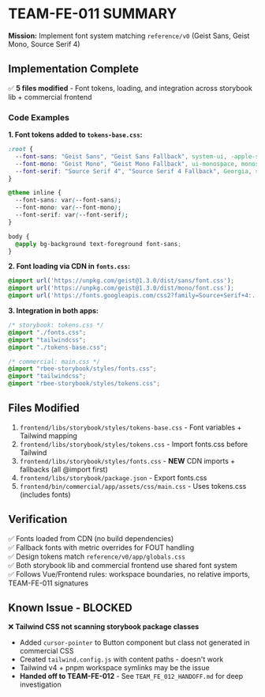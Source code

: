 # TEAM-FE-011 SUMMARY

**Mission:** Implement font system matching `reference/v0` (Geist Sans, Geist Mono, Source Serif 4)

## Implementation Complete

✅ **5 files modified** - Font tokens, loading, and integration across storybook lib + commercial frontend

### Code Examples

**1. Font tokens added to `tokens-base.css`:**
```css
:root {
  --font-sans: "Geist Sans", "Geist Sans Fallback", system-ui, -apple-system, sans-serif;
  --font-mono: "Geist Mono", "Geist Mono Fallback", ui-monospace, monospace;
  --font-serif: "Source Serif 4", "Source Serif 4 Fallback", Georgia, serif;
}

@theme inline {
  --font-sans: var(--font-sans);
  --font-mono: var(--font-mono);
  --font-serif: var(--font-serif);
}

body {
  @apply bg-background text-foreground font-sans;
}
```

**2. Font loading via CDN in `fonts.css`:**
```css
@import url('https://unpkg.com/geist@1.3.0/dist/sans/font.css');
@import url('https://unpkg.com/geist@1.3.0/dist/mono/font.css');
@import url('https://fonts.googleapis.com/css2?family=Source+Serif+4:...');
```

**3. Integration in both apps:**
```css
/* storybook: tokens.css */
@import "./fonts.css";
@import "tailwindcss";
@import "./tokens-base.css";

/* commercial: main.css */
@import "rbee-storybook/styles/fonts.css";
@import "tailwindcss";
@import "rbee-storybook/styles/tokens.css";
```

## Files Modified

1. `frontend/libs/storybook/styles/tokens-base.css` - Font variables + Tailwind mapping
2. `frontend/libs/storybook/styles/tokens.css` - Import fonts.css before Tailwind
3. `frontend/libs/storybook/styles/fonts.css` - **NEW** CDN imports + fallbacks (all @import first)
4. `frontend/libs/storybook/package.json` - Export fonts.css
5. `frontend/bin/commercial/app/assets/css/main.css` - Uses tokens.css (includes fonts)

## Verification

✅ Fonts loaded from CDN (no build dependencies)  
✅ Fallback fonts with metric overrides for FOUT handling  
✅ Design tokens match `reference/v0/app/globals.css`  
✅ Both storybook lib and commercial frontend use shared font system  
✅ Follows Vue/Frontend rules: workspace boundaries, no relative imports, TEAM-FE-011 signatures

## Known Issue - BLOCKED

❌ **Tailwind CSS not scanning storybook package classes**  
- Added `cursor-pointer` to Button component but class not generated in commercial CSS
- Created `tailwind.config.js` with content paths - doesn't work
- Tailwind v4 + pnpm workspace symlinks may be the issue
- **Handed off to TEAM-FE-012** - See `TEAM_FE_012_HANDOFF.md` for deep investigation
